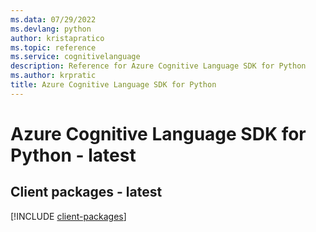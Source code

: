 ```yaml
---
ms.data: 07/29/2022
ms.devlang: python
author: kristapratico
ms.topic: reference
ms.service: cognitivelanguage
description: Reference for Azure Cognitive Language SDK for Python
ms.author: krpratic
title: Azure Cognitive Language SDK for Python
---
```

# Azure Cognitive Language SDK for Python - latest

## Client packages - latest
[!INCLUDE [client-packages](cognitive-language-client-index.md)]